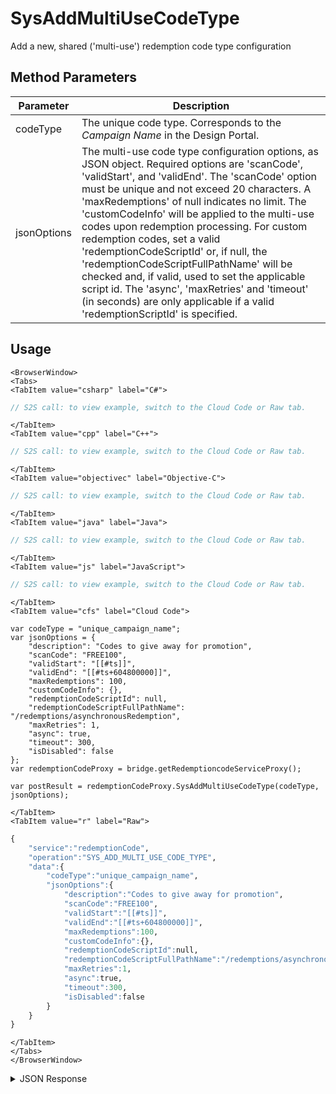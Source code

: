 # SysAddMultiUseCodeType
Add a new, shared ('multi-use') redemption code type configuration

<PartialServop service_name="redemptionCode" operation_name="SYS_ADD_MULTI_USE_CODE_TYPE" />

## Method Parameters
Parameter | Description
--------- | -----------
codeType | The unique code type. Corresponds to the _Campaign Name_ in the Design Portal.
jsonOptions | The multi-use code type configuration options, as JSON object. Required options are 'scanCode', 'validStart', and 'validEnd'. The 'scanCode' option must be unique and not exceed 20 characters. A 'maxRedemptions' of null indicates no limit. The 'customCodeInfo' will be applied to the multi-use codes upon redemption processing. For custom redemption codes, set a valid 'redemptionCodeScriptId' or, if null, the 'redemptionCodeScriptFullPathName' will be checked and, if valid, used to set the applicable script id. The 'async', 'maxRetries' and 'timeout' (in seconds) are only applicable if a valid 'redemptionScriptId' is specified.

## Usage

```mdx-code-block
<BrowserWindow>
<Tabs>
<TabItem value="csharp" label="C#">
```

```csharp
// S2S call: to view example, switch to the Cloud Code or Raw tab.
```

```mdx-code-block
</TabItem>
<TabItem value="cpp" label="C++">
```

```cpp
// S2S call: to view example, switch to the Cloud Code or Raw tab.
```

```mdx-code-block
</TabItem>
<TabItem value="objectivec" label="Objective-C">
```

```objectivec
// S2S call: to view example, switch to the Cloud Code or Raw tab.
```

```mdx-code-block
</TabItem>
<TabItem value="java" label="Java">
```

```java
// S2S call: to view example, switch to the Cloud Code or Raw tab.
```

```mdx-code-block
</TabItem>
<TabItem value="js" label="JavaScript">
```

```javascript
// S2S call: to view example, switch to the Cloud Code or Raw tab.
```

```mdx-code-block
</TabItem>
<TabItem value="cfs" label="Cloud Code">
```

```cfscript
var codeType = "unique_campaign_name";
var jsonOptions = {
    "description": "Codes to give away for promotion",
    "scanCode": "FREE100",
    "validStart": "[[#ts]]",
    "validEnd": "[[#ts+604800000]]",
    "maxRedemptions": 100,
    "customCodeInfo": {},
    "redemptionCodeScriptId": null,
    "redemptionCodeScriptFullPathName": "/redemptions/asynchronousRedemption",
    "maxRetries": 1,
    "async": true,
    "timeout": 300,
    "isDisabled": false
};
var redemptionCodeProxy = bridge.getRedemptioncodeServiceProxy();

var postResult = redemptionCodeProxy.SysAddMultiUseCodeType(codeType, jsonOptions);
```

```mdx-code-block
</TabItem>
<TabItem value="r" label="Raw">
```

```r
{
    "service":"redemptionCode",
    "operation":"SYS_ADD_MULTI_USE_CODE_TYPE",
    "data":{
        "codeType":"unique_campaign_name",
        "jsonOptions":{
            "description":"Codes to give away for promotion",
            "scanCode":"FREE100",
            "validStart":"[[#ts]]",
            "validEnd":"[[#ts+604800000]]",
            "maxRedemptions":100,
            "customCodeInfo":{},
            "redemptionCodeScriptId":null,
            "redemptionCodeScriptFullPathName":"/redemptions/asynchronousRedemption",
            "maxRetries":1,
            "async":true,
            "timeout":300,
            "isDisabled":false
        }
    }
}
```

```mdx-code-block
</TabItem>
</Tabs>
</BrowserWindow>
```
<details>
<summary>JSON Response</summary>

```json
{
  "data": {
    "codeType": "unique_campaign_name",
    "description": "Codes to give away for promotion",
    "version": 1,
    "createdAt": 1708035413954,
    "updatedAt": 1708035413954,
    "async": false,
    "maxRetries": 0,
    "isDisabled": false,
    "customCodeInfo": {},
    "validStart": 1708035331008,
    "validEnd": 1708640131008,
    "codeUseType": "MULTI",
    "scanCode": "FREE100",
    "maxRedemptions": 100
  },
  "status": 200
}
```

</details>

